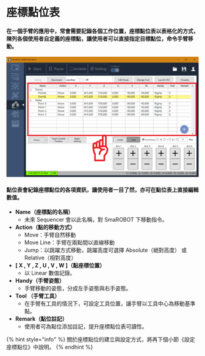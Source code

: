 # 座標點位表

#### 在一個手臂的應用中，常會需要記錄各個工作位置，座標點位表以表格化的方式，陳列各個使用者自定義的座標點，讓使用者可以直接指定目標點位，命令手臂移動。

![&#x505A;&#x6A19;&#x9EDE;&#x4F4D;&#x8868;](../../../.gitbook/assets/robotmodule_pointlist_intro.PNG)

#### 點位表會紀錄座標點位的各項資訊，讓使用者一目了然，亦可在點位表上直接編輯數值。

* **Name（座標點的名稱）**
  * 未來 Sequencer 會以此名稱，對 SmaROBOT 下移動指令。
* **Action（點的移動方式）**
  * Move：手臂自然移動
  * Move Line：手臂在兩點間以直線移動
  * Jump：以跳躍方式移動，跳躍高度可選擇 Absolute（絕對高度） 或 Relative（相對高度）
* **\[ X , Y , Z , U , V , W \]（點座標位置）**
  * 以 Linear 數值記錄。
* **Handy（手臂姿態）**
  * 手臂移動的姿態，分成左手姿態與右手姿態。
* **Tool （手臂工具）**
  * 在手臂有工具的情況下，可設定工具位置，讓手臂以工具中心為移動基準點。
* **Remark（點位註記）**
  * 使用者可為點位添加註記，提升座標點位表可讀性。

{% hint style="info" %}
關於座標點位的建立與設定方式，將再下個小節《設定座標點位》中說明。
{% endhint %}

## 

